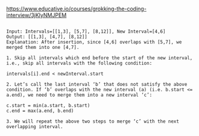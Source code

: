 https://www.educative.io/courses/grokking-the-coding-interview/3jKlyNMJPEM

```

Input: Intervals=[[1,3], [5,7], [8,12]], New Interval=[4,6]
Output: [[1,3], [4,7], [8,12]]
Explanation: After insertion, since [4,6] overlaps with [5,7], we merged them into one [4,7].

```


    1. Skip all intervals which end before the start of the new interval, i.e., skip all intervals with the following condition:

    intervals[i].end < newInterval.start

    2. Let’s call the last interval ‘b’ that does not satisfy the above condition. If ‘b’ overlaps with the new interval (a) (i.e. b.start <= a.end), we need to merge them into a new interval ‘c’:

    c.start = min(a.start, b.start)
    c.end = max(a.end, b.end)

    3. We will repeat the above two steps to merge ‘c’ with the next overlapping interval.
